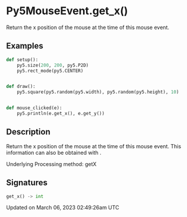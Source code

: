 # Py5MouseEvent.get_x()

Return the x position of the mouse at the time of this mouse event.

## Examples

<div class="example-table">

<div class="example-row"><div class="example-cell-image">

</div><div class="example-cell-code">

```python
def setup():
    py5.size(200, 200, py5.P2D)
    py5.rect_mode(py5.CENTER)


def draw():
    py5.square(py5.random(py5.width), py5.random(py5.height), 10)


def mouse_clicked(e):
    py5.println(e.get_x(), e.get_y())
```

</div></div>

</div>

## Description

Return the x position of the mouse at the time of this mouse event. This information can also be obtained with [](sketch_mouse_x).

Underlying Processing method: getX

## Signatures

```python
get_x() -> int
```

Updated on March 06, 2023 02:49:26am UTC
